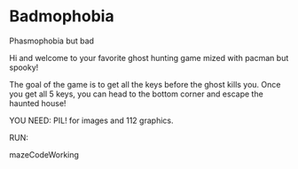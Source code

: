 # Badmophobia
Phasmophobia but bad

Hi and welcome to your favorite ghost hunting game mized with pacman but spooky! 

The goal of the game is to get all the keys before the ghost kills you. Once you get all 5 keys, you can head to the bottom corner and escape the haunted house! 

YOU NEED:
PIL! for images and 112 graphics.

RUN:

mazeCodeWorking





